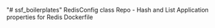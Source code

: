 "# ssf_boilerplates" 
RedisConfig class
Repo - Hash and List
Application properties for Redis
Dockerfile
